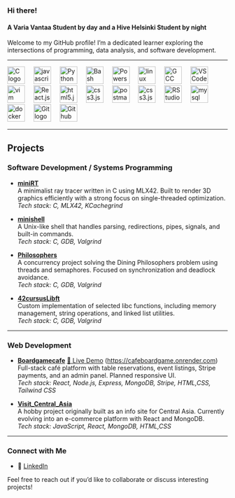 ### Hi there!

#### A Varia Vantaa Student by day and a Hive Helsinki Student by night

Welcome to my GitHub profile! I’m a dedicated learner exploring the intersections of programming, data analysis, and software development.

---

<div align="left">
  <img src="https://cdn.jsdelivr.net/gh/devicons/devicon/icons/c/c-original.svg" height="40" alt="C logo" />
  <img width="12" />
  <img src="https://cdn.jsdelivr.net/gh/devicons/devicon/icons/javascript/javascript-original.svg" height="40" alt="javascript logo" />
  <img width="12" />
  <img src="https://cdn.jsdelivr.net/gh/devicons/devicon/icons/python/python-original.svg" height="40" alt="Python logo" />
  <img width="12" />
  <img src="https://cdn.jsdelivr.net/gh/devicons/devicon/icons/bash/bash-original.svg" height="40" alt="Bash logo" />
  <img width="12" />
  <img src="https://cdn.jsdelivr.net/gh/devicons/devicon/icons/powershell/powershell-original.svg" height="40" alt="Powershell logo" />
  <img width="12" />
  <img src="https://cdn.jsdelivr.net/gh/devicons/devicon/icons/linux/linux-original.svg" height="40" alt="linux logo" />
  <img width="12" />
  <img src="https://cdn.jsdelivr.net/gh/devicons/devicon/icons/gcc/gcc-original.svg" height="40" alt="GCC logo" />
  <img width="12" />
  <img src="https://cdn.jsdelivr.net/gh/devicons/devicon/icons/vscode/vscode-original.svg" height="40" alt="VS Code logo" />
  <img width="12" />
  <img src="https://cdn.jsdelivr.net/gh/devicons/devicon/icons/vim/vim-original.svg" height="40" alt="vim logo" />
  <img width="12" />
  <img src="https://cdn.jsdelivr.net/gh/devicons/devicon/icons/react/react-original.svg" height="40" alt="React.js logo" />
  <img width="12" />
  <img src="https://cdn.jsdelivr.net/gh/devicons/devicon/icons/html5/html5-original.svg" height="40" alt="html5.js logo" />
  <img width="12" />
  <img src="https://cdn.jsdelivr.net/gh/devicons/devicon/icons/css3/css3-original.svg" height="40" alt="css3.js logo" />
  <img width="12" />
  <img src="https://cdn.jsdelivr.net/gh/devicons/devicon/icons/postman/postman-original.svg" height="40" alt="postman.js logo" />
  <img width="12" />
  <img src="https://cdn.jsdelivr.net/gh/devicons/devicon/icons/nextjs/nextjs-original.svg" height="40" alt="css3.js logo" />
  <img width="12" />
  <img src="https://cdn.jsdelivr.net/gh/devicons/devicon/icons/rstudio/rstudio-original.svg" height="40" alt="RStudio logo" />
  <img width="12" />
  <img src="https://cdn.jsdelivr.net/gh/devicons/devicon/icons/mysql/mysql-original.svg" height="40" alt="mysql logo" />
  <img width="12" />
  <img src="https://cdn.jsdelivr.net/gh/devicons/devicon/icons/docker/docker-original.svg" height="40" alt="docker logo" />
  <img width="12" />
  <img src="https://cdn.jsdelivr.net/gh/devicons/devicon/icons/git/git-original.svg" height="40" alt="Git logo" />
  <img width="12" />
  <img src="https://cdn.jsdelivr.net/gh/devicons/devicon/icons/github/github-original.svg" height="40" alt="Github logo" />
</div>

---

## Projects  

### Software Development / Systems Programming

- [**miniRT**](https://github.com/RychkovIurii/miniRayTracer)  
  A minimalist ray tracer written in C using MLX42. Built to render 3D graphics efficiently with a strong focus on single-threaded optimization.  
  *Tech stack: C, MLX42, KCachegrind*

- [**minishell**](https://github.com/RychkovIurii/minishell)  
  A Unix-like shell that handles parsing, redirections, pipes, signals, and built-in commands.  
  *Tech stack: C, GDB, Valgrind*

- [**Philosophers**](https://github.com/RychkovIurii/Philosophers)  
  A concurrency project solving the Dining Philosophers problem using threads and semaphores. Focused on synchronization and deadlock avoidance.  
  *Tech stack: C, GDB, Valgrind*

- [**42cursusLibft**](https://github.com/RychkovIurii/42cursusLibft)  
  Custom implementation of selected libc functions, including memory management, string operations, and linked list utilities.  
  *Tech stack: C, GDB, Valgrind*

---

### Web Development

- [**Boardgamecafe**](https://github.com/RychkovIurii/boardgamecafe)
 [🔗 Live Demo](https://cafeboardgame.onrender.com) (https://cafeboardgame.onrender.com)  
  Full-stack café platform with table reservations, event listings, Stripe payments, and an admin panel. Planned responsive UI.  
  *Tech stack: React, Node.js, Express, MongoDB, Stripe, HTML,CSS, Tailwind CSS*

- [**Visit_Central_Asia**](https://github.com/RychkovIurii/Visit_Central_Asia)  
  A hobby project originally built as an info site for Central Asia. Currently evolving into an e-commerce platform with React and MongoDB.  
  *Tech stack: JavaScript, React, MongoDB, HTML,CSS*

---

### Connect with Me  

- 💼 [LinkedIn](https://www.linkedin.com/in/iuriirychkov)  

Feel free to reach out if you’d like to collaborate or discuss interesting projects!



<!--
**RychkovIurii/RychkovIurii** is a ✨ _special_ ✨ repository because its `README.md` (this file) appears on your GitHub profile.

Here are some ideas to get you started:

- 🔭 I’m currently working on ...
- 🌱 I’m currently learning ...
- 👯 I’m looking to collaborate on ...
- 🤔 I’m looking for help with ...
- 💬 Ask me about ...
- 📫 How to reach me: ...
- 😄 Pronouns: ...
- ⚡ Fun fact: ...
-->
